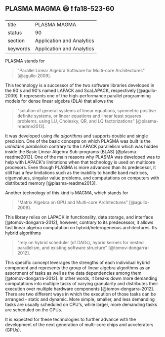## PLASMA MAGMA :smiley: :exclamation: fa18-523-60


|          |                           |
| -------- | ------------------------- |
| title    | PLASMA MAGMA              | 
| status   | 90                        |
| section  | Application and Analytics |
| keywords | Application and Analytics |


PLASMA stands for 

> "Parallel Linear Algebra Software for Multi-core Architectures" 
> [@agullo-2009]. 

This technology is a successor of the two software libraries
developed in the 80's and 90's named LAPACK and ScaLAPACK, 
respectively [@agullo-2009]. It represents one of the 
high-performance parallel programming models for dense 
linear algebra (DLA) that allows the 

> "solution of general systems of linear equations, symmetric 
> positive definite systems, or linear equations and linear 
> least squares problems, using LU, Cholesky, QR, and LQ 
> factorizations" [@plasma-readme2013]. 

It was developed using *tile algorithms* and supports double and 
single precision. One of the basic concepts on which PLASMA was 
built is the *unhidden parallelism* contrary to the LAPACK parallelism 
which was hidden inside the Basic Linear Algebra Sub-programs (BLAS) 
[@plasma-readme2013]. One of the main reasons why PLASMA
was developed was to help with LAPACK's limitations when that 
technology is used on multicore procesors. Even though PLASMA is 
more advanced than its predecesor, it still has a few limitations 
such as the inability to handle band matrices, eigenvalues, singular 
value problems, and computations on computers with distributed memory 
[@plasma-readme2013]. 

Another technology of this kind is MAGMA, which stands for 

> "Matrix Algebra on GPU and Multi-core Architectures" [@agullo-2009]. 

This library relies on LAPACK in functionality, data storage, and 
interface [@tomov-dongarra-2012], however, contrary to its predecessor, 
it allows fast linear algebra computation on hybrid/heterogeneous 
architectures. Its hybrid algorithms 

> "rely on hybrid scheduler (of DAGs), hybrid kernels for nested parallelism, 
> and existing software structure" [@tomov-dongarra-2012].

This specific concept leverages the strengths of each individual hybrid 
component and represents the group of linear algebra algorithms as an assortment 
of tasks as well as the data dependencies among them [@tomov-dongarra-2012]. 
In other words, it breaks down more demanding computations into multiple tasks 
of varying granularity and distributes their execution over multiple hardware 
components [@tomov-dongarra-2012]. There are two different ways in which the 
execution of those tasks can be arranged - static and dynamic. More simple, 
smaller, and less demanding tasks are usually scheduled on CPU's, while larger,
more demanding tasks are scheduled on the GPUs.

It is expected for these technologies to further advance with the development of 
the next generation of multi-core chips and accelerators (GPUs).  
